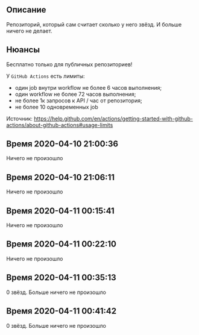 Описание
---------

Репозиторий, который сам считает сколько у него звёзд. И больше ничего не делает.

Нюансы
------

Бесплатно только для публичных репозиториев!

У `GitHub Actions` есть лимиты:

* один job внутри workflow не более 6 часов выполнения;
* один workflow не более 72 часов выполнения;
* не более 1к запросов к API / час от репозитория;
* не более 10 одновременных job

Источник: https://help.github.com/en/actions/getting-started-with-github-actions/about-github-actions#usage-limits

Время 2020-04-10 21:00:36
-----

Ничего не произошло

Время 2020-04-10 21:06:11
-----

Ничего не произошло

Время 2020-04-11 00:15:41
-----

Ничего не произошло

Время 2020-04-11 00:22:10
-----

Ничего не произошло

Время 2020-04-11 00:35:13
-----

0 звёзд. Больше ничего не произошло

Время 2020-04-11 00:41:42
-----

0 звёзд. Больше ничего не произошло
